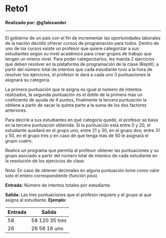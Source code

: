 # Reto1

#### Realizado por: @g1alexander

---

El gobierno de un país con el fin de incrementar las oportunidades laborales de la nación decidió ofrecer cursos de programación para todos. Dentro de uno de los cursos existe un profesor que quiere categorizar a sus estudiantes según su nivel académico para crear grupos de trabajo que tengan un mismo nivel. Para poder categorizarlos, les manda 2 ejercicios que deben resolver en la plataforma de programación de la clase (Replit); a partir del número total de intentos que cada estudiante tuvo a la hora de resolver los ejercicios, el profesor le dará a cada uno 3 puntuaciones le asignará su categoría.

La primera puntuación que le asigna es igual al número de intentos realizados, la segunda puntuación es el doble de la primera más un coeficiente de ayuda de 4 puntos, finalmente la tercera puntuación la obtiene a partir de sacar la quinta parte a la suma de los dos factores anteriores.

Para decirle a sus estudiantes en qué categoría quedó, el profesor se basa en la tercera puntuación obtenida. Si la puntuación está entre 0 y 20, el estudiante quedará en el grupo uno; entre 21 y 30, en el grupo dos; entre 31 y 50, en el grupo tres y en caso de que tenga más de 50 le asignará el grupo cuatro.

Realice un programa que permita al profesor obtener las puntuaciones y su grupo asociado a partir del número total de intentos de cada estudiante en la resolución de los ejercicios de clase.

Nota: En caso de obtener decimales en alguna puntuación tome como valor solo el entero correspondiente (función piso).

**Entrada:**
Número de intentos totales por estudiante.

**Salida:**
Las tres puntuaciones que el profesor requiere y el grupo al que asigna al estudiante.
**Ejemplo:**

| Entrada | Salida         |
| ------- | -------------- |
| 58      | 58 120 35 tres |
| 26      | 26 56 16 uno   |
